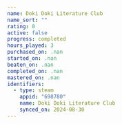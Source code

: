 ```yaml
---
name: Doki Doki Literature Club
name_sort: ""
rating: 0
active: false
progress: completed
hours_played: 3
purchased_on: .nan
started_on: .nan
beaten_on: .nan
completed_on: .nan
mastered_on: .nan
identifiers:
  - type: steam
    appid: "698780"
    name: Doki Doki Literature Club
    synced_on: 2024-08-30
---
```

